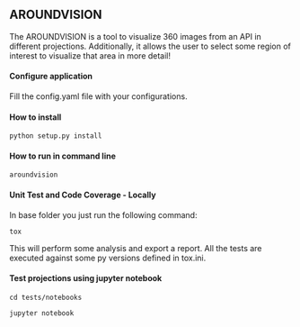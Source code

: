 AROUNDVISION
-------------

The AROUNDVISION is a tool to visualize 360 images from an API
in different projections. Additionally, it allows the user to
select some region of interest to visualize that area in more
detail!

#### Configure application
Fill the config.yaml file with your configurations.

#### How to install
```python setup.py install```

#### How to run in command line
```aroundvision```

#### Unit Test and Code Coverage - Locally
In base folder you just run the following command:

```tox```

This will perform some analysis and export a report.
All the tests are executed against some py versions defined
in tox.ini.

#### Test projections using jupyter notebook

```cd tests/notebooks```

```jupyter notebook```
